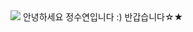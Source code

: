 <img src="https://i.pinimg.com/474x/4e/59/03/4e5903d92235b4d5ca39a74051426401.jpg" />
안녕하세요 정수연입니다 :) 반갑습니다☆★